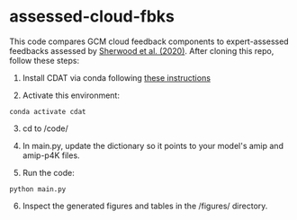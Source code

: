 # assessed-cloud-fbks

This code compares GCM cloud feedback components to expert-assessed feedbacks assessed by [Sherwood et al. (2020)](https://agupubs.onlinelibrary.wiley.com/doi/full/10.1029/2019RG000678). After cloning this repo, follow these steps:

1. Install CDAT via conda following [these instructions](https://github.com/CDAT/cdat/wiki/install#installing-latest-cdat---821)

2. Activate this environment:
```
conda activate cdat
```
3. cd to /code/

4. In main.py, update the dictionary so it points to your model's amip and amip-p4K files.

5. Run the code:
```
python main.py
```
6. Inspect the generated figures and tables in the /figures/ directory.
